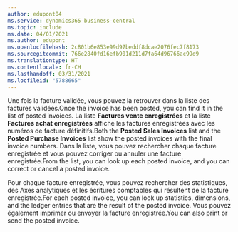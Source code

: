```yaml
---
author: edupont04
ms.service: dynamics365-business-central
ms.topic: include
ms.date: 04/01/2021
ms.author: edupont
ms.openlocfilehash: 2c801b6e853e99d97beddf8dcae2076fec7f8173
ms.sourcegitcommit: 766e2840fd16efb901d211d7fa64d96766ac99d9
ms.translationtype: HT
ms.contentlocale: fr-CH
ms.lasthandoff: 03/31/2021
ms.locfileid: "5788665"
---
```

<span data-ttu-id="743f4-101">Une fois la facture validée, vous pouvez la retrouver dans la liste des factures validées.</span><span class="sxs-lookup"><span data-stu-id="743f4-101">Once the invoice has been posted, you can find it in the list of posted invoices.</span></span> <span data-ttu-id="743f4-102">La liste **Factures vente enregistrées** et la liste **Factures achat enregistrées** affiche les factures enregistrées avec les numéros de facture définitifs.</span><span class="sxs-lookup"><span data-stu-id="743f4-102">Both the **Posted Sales Invoices** list and the **Posted Purchase Invoices** list show the posted invoices with the final invoice numbers.</span></span> <span data-ttu-id="743f4-103">Dans la liste, vous pouvez rechercher chaque facture enregistrée et vous pouvez corriger ou annuler une facture enregistrée.</span><span class="sxs-lookup"><span data-stu-id="743f4-103">From the list, you can look up each posted invoice, and you can correct or cancel a posted invoice.</span></span>  

<span data-ttu-id="743f4-104">Pour chaque facture enregistrée, vous pouvez rechercher des statistiques, des Axes analytiques et les écritures comptables qui résultent de la facture enregistrée.</span><span class="sxs-lookup"><span data-stu-id="743f4-104">For each posted invoice, you can look up statistics, dimensions, and the ledger entries that are the result of the posted invoice.</span></span> <span data-ttu-id="743f4-105">Vous pouvez également imprimer ou envoyer la facture enregistrée.</span><span class="sxs-lookup"><span data-stu-id="743f4-105">You can also print or send the posted invoice.</span></span>  
